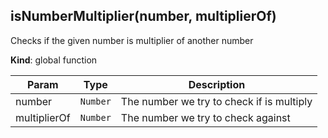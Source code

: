 
<a name="isNumberMultiplier"></a>

## isNumberMultiplier(number, multiplierOf)
Checks if the given number is multiplier of another number

**Kind**: global function  

| Param | Type | Description |
| --- | --- | --- |
| number | <code>Number</code> | The number we try to check if is multiply |
| multiplierOf | <code>Number</code> | The number we try to check against |